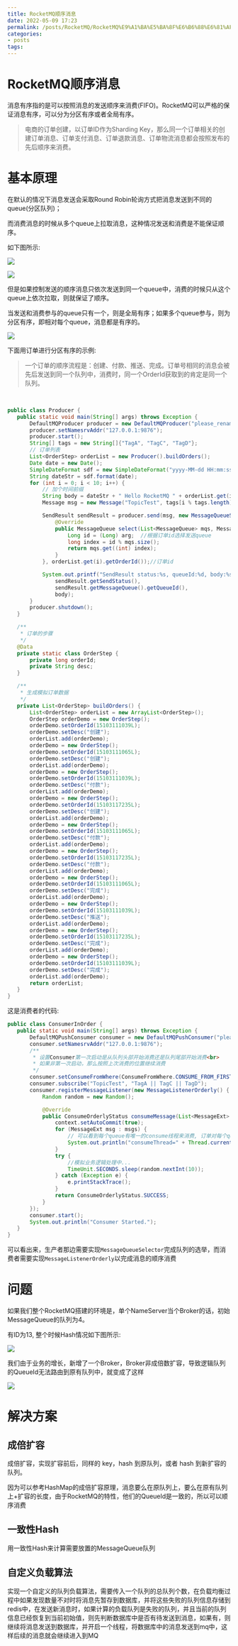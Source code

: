 ```yaml
---
title: RocketMQ顺序消息
date: 2022-05-09 17:23
permalink: /posts/RocketMQ/RocketMQ%E9%A1%BA%E5%BA%8F%E6%B6%88%E6%81%AF
categories:
- posts
tags: 
---
```

# RocketMQ顺序消息

消息有序指的是可以按照消息的发送顺序来消费(FIFO)。RocketMQ可以严格的保证消息有序，可以分为分区有序或者全局有序。

> 电商的订单创建，以订单ID作为Sharding Key，那么同一个订单相关的创建订单消息、订单支付消息、订单退款消息、订单物流消息都会按照发布的先后顺序来消费。

# 基本原理

在默认的情况下消息发送会采取Round Robin轮询方式把消息发送到不同的queue(分区队列)；

而消费消息的时候从多个queue上拉取消息，这种情况发送和消费是不能保证顺序。

如下图所示: 

![](https://image.ztianzeng.com/uPic/20220509173821.png)

![](https://image.ztianzeng.com/uPic/20220509173700.png)

但是如果控制发送的顺序消息只依次发送到同一个queue中，消费的时候只从这个queue上依次拉取，则就保证了顺序。

当发送和消费参与的queue只有一个，则是全局有序；如果多个queue参与，则为分区有序，即相对每个queue，消息都是有序的。

![](https://image.ztianzeng.com/uPic/20220509173907.png)

下面用订单进行分区有序的示例: 

> 一个订单的顺序流程是：创建、付款、推送、完成。订单号相同的消息会被先后发送到同一个队列中，消费时，同一个OrderId获取到的肯定是同一个队列。

‍

```java
public class Producer {
   public static void main(String[] args) throws Exception {
       DefaultMQProducer producer = new DefaultMQProducer("please_rename_unique_group_name");
       producer.setNamesrvAddr("127.0.0.1:9876");
       producer.start();
       String[] tags = new String[]{"TagA", "TagC", "TagD"};
       // 订单列表
       List<OrderStep> orderList = new Producer().buildOrders();
       Date date = new Date();
       SimpleDateFormat sdf = new SimpleDateFormat("yyyy-MM-dd HH:mm:ss");
       String dateStr = sdf.format(date);
       for (int i = 0; i < 10; i++) {
           // 加个时间前缀
           String body = dateStr + " Hello RocketMQ " + orderList.get(i);
           Message msg = new Message("TopicTest", tags[i % tags.length], "KEY" + i, body.getBytes());

           SendResult sendResult = producer.send(msg, new MessageQueueSelector() {
               @Override
               public MessageQueue select(List<MessageQueue> mqs, Message msg, Object arg) {
                   Long id = (Long) arg;  //根据订单id选择发送queue
                   long index = id % mqs.size();
                   return mqs.get((int) index);
               }
           }, orderList.get(i).getOrderId());//订单id

           System.out.printf("SendResult status:%s, queueId:%d, body:%s%n",
               sendResult.getSendStatus(),
               sendResult.getMessageQueue().getQueueId(),
               body);
       }
       producer.shutdown();
   }

   /**
    * 订单的步骤
    */
   @Data
   private static class OrderStep {
       private long orderId;
       private String desc;
   }

   /**
    * 生成模拟订单数据
    */
   private List<OrderStep> buildOrders() {
       List<OrderStep> orderList = new ArrayList<OrderStep>();
       OrderStep orderDemo = new OrderStep();
       orderDemo.setOrderId(15103111039L);
       orderDemo.setDesc("创建");
       orderList.add(orderDemo);
       orderDemo = new OrderStep();
       orderDemo.setOrderId(15103111065L);
       orderDemo.setDesc("创建");
       orderList.add(orderDemo);
       orderDemo = new OrderStep();
       orderDemo.setOrderId(15103111039L);
       orderDemo.setDesc("付款");
       orderList.add(orderDemo);
       orderDemo = new OrderStep();
       orderDemo.setOrderId(15103117235L);
       orderDemo.setDesc("创建");
       orderList.add(orderDemo);
       orderDemo = new OrderStep();
       orderDemo.setOrderId(15103111065L);
       orderDemo.setDesc("付款");
       orderList.add(orderDemo);
       orderDemo = new OrderStep();
       orderDemo.setOrderId(15103117235L);
       orderDemo.setDesc("付款");
       orderList.add(orderDemo);
       orderDemo = new OrderStep();
       orderDemo.setOrderId(15103111065L);
       orderDemo.setDesc("完成");
       orderList.add(orderDemo);
       orderDemo = new OrderStep();
       orderDemo.setOrderId(15103111039L);
       orderDemo.setDesc("推送");
       orderList.add(orderDemo);
       orderDemo = new OrderStep();
       orderDemo.setOrderId(15103117235L);
       orderDemo.setDesc("完成");
       orderList.add(orderDemo);
       orderDemo = new OrderStep();
       orderDemo.setOrderId(15103111039L);
       orderDemo.setDesc("完成");
       orderList.add(orderDemo);
       return orderList;
   }
}
```

这是消费者的代码: 

```java
public class ConsumerInOrder {
   public static void main(String[] args) throws Exception {
       DefaultMQPushConsumer consumer = new DefaultMQPushConsumer("please_rename_unique_group_name_3");
       consumer.setNamesrvAddr("127.0.0.1:9876");
       /**
        * 设置Consumer第一次启动是从队列头部开始消费还是队列尾部开始消费<br>
        * 如果非第一次启动，那么按照上次消费的位置继续消费
        */
       consumer.setConsumeFromWhere(ConsumeFromWhere.CONSUME_FROM_FIRST_OFFSET);
       consumer.subscribe("TopicTest", "TagA || TagC || TagD");
       consumer.registerMessageListener(new MessageListenerOrderly() {
           Random random = new Random();

           @Override
           public ConsumeOrderlyStatus consumeMessage(List<MessageExt> msgs, ConsumeOrderlyContext context) {
               context.setAutoCommit(true);
               for (MessageExt msg : msgs) {
                   // 可以看到每个queue有唯一的consume线程来消费, 订单对每个queue(分区)有序
                   System.out.println("consumeThread=" + Thread.currentThread().getName() + "queueId=" + msg.getQueueId() + ", content:" + new String(msg.getBody()));
               }
               try {
                   //模拟业务逻辑处理中...
                   TimeUnit.SECONDS.sleep(random.nextInt(10));
               } catch (Exception e) {
                   e.printStackTrace();
               }
               return ConsumeOrderlyStatus.SUCCESS;
           }
       });
       consumer.start();
       System.out.println("Consumer Started.");
   }
}
```

可以看出来，生产者那边需要实现`MessageQueueSelector`完成队列的选举，而消费者需要实现`MessageListenerOrderly`以完成消息的顺序消费

# 问题

如果我们整个RocketMQ搭建的环境是，单个NameServer当个Broker的话，初始MessageQueue的队列为4。

有ID为13, 整个时候Hash情况如下图所示:

![](https://image.ztianzeng.com/uPic/20220510133921.png)

我们由于业务的增长，新增了一个Broker，Broker非成倍数扩容，导致逻辑队列的QueueId无法路由到原有队列中，就变成了这样

![](https://image.ztianzeng.com/uPic/20220510141046.png)

# 解决方案

## 成倍扩容

成倍扩容，实现扩容前后，同样的 key，hash 到原队列，或者 hash 到新扩容的队列。

因为可以参考HashMap的成倍扩容原理，消息要么在原队列上，要么在原有队列上+扩容的长度，由于RocketMQ的特性，他们的QueueId是一致的，所以可以顺序消费

## 一致性Hash

用一致性Hash来计算需要放置的MessageQueue队列

## 自定义负载算法

实现一个自定义的队列负载算法，需要传入一个队列的总队列个数，在负载均衡过程中如果发现数量不对时将消息先暂存到数据库，并将这些失败的队列信息存储到redis中，在发送新消息时，如果计算的负载队列是失败的队列，并且当前的队列信息已经恢复到当前初始值，则先判断数据库中是否有待发送到消息，如果有，则继续将消息发送到数据库，并开启一个线程，将数据库中的消息发送到mq中，这样后续的消息就会继续进入到MQ

‍
